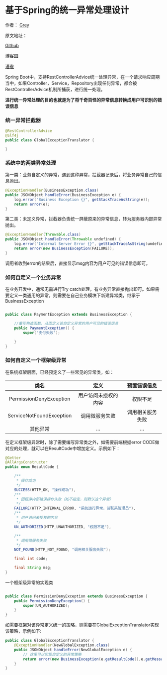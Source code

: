 # 基于Spring的统一异常处理设计

作者： [Grey](https://www.cnblogs.com/greyzeng)

原文地址：

[Github](https://github.com/GreyZeng/articles/blob/master/%E5%9F%BA%E4%BA%8ESpring%20Boot%E7%9A%84%E7%BB%9F%E4%B8%80%E5%BC%82%E5%B8%B8%E5%A4%84%E7%90%86%E8%AE%BE%E8%AE%A1.md)

[博客园](https://www.cnblogs.com/greyzeng/p/11733327.html)

[语雀](https://www.yuque.com/greyzeng/uzfhep/kvfqv2)


Spring Boot中，支持RestControllerAdvice统一处理异常，在一个请求响应周期当中，如果Controller，Service，Repository出现任何异常，都会被RestControllerAdvice机制所捕获，进行统一处理。

**进行统一异常处理的目的也就是为了将千奇百怪的异常信息转换成用户可识别的错误信息**

### 统一异常拦截器

```Java
@RestControllerAdvice
@Slf4j
public class GlobalExceptionTranslator {

}
```

### 系统中的两类异常处理


第一类：业务自定义的异常，遇到这种异常，拦截器记录后，将业务异常自己的信息抛出。

```Java
@ExceptionHandler(BusinessException.class)
public JSONObject handleError(BusinessException e) {
    log.error("Business Exception {}", getStackTraceAsString(e));
    return error(e);
}
```

第二类：未定义异常，拦截器负责统一屏蔽原来的异常信息，转为服务器内部异常抛出。

```Java
@ExceptionHandler(Throwable.class)
public JSONObject handleError(Throwable undefined) {
    log.error("Internal Server Error {}", getStackTraceAsString(undefined));
    return error(new BusinessException(FAILURE));
}
```

调用者收到error的结果后，直接显示msg内容为用户可见的错误信息即可。

### 如何自定义一个业务异常

在业务开发中，通常无需进行Try catch处理，有业务异常直接抛出即可。如果需要定义一类通用的异常，则需要在自己业务模块下新建异常类，继承于 BusinessException

```Java

public class PaymentException extends BusinessException {

    //重写构造函数，从而定义该自定义异常的用户可见的错误信息
    public PaymentException() {
        super("支付失败");
        
    }
}
```

### 如何自定义一个框架级异常

在系统框架层面，已经预定义了一些常见的异常类，如：

类名|定义|预置错误信息
:-: | :-: | :-:
PermissionDenyException	|用户访问未授权的内容	|权限不足
ServiceNotFoundException|	调用微服务失败|	调用相关服务失败
其他异常| ...|...

在定义框架级异常时，除了需要编写异常类之外，如需要前端根据error CODE做对应的处理，就可以在ResultCode中增加定义。示例如下：

```Java
@Getter
@AllArgsConstructor
public enum ResultCode {

    /**
     * 操作成功
     */
    SUCCESS(HTTP_OK, "操作成功"),
    /**
     * 因程序内部错误操作失败（如不指定，则默认这个异常）
     */
    FAILURE(HTTP_INTERNAL_ERROR, "系统运行异常，请联系管理员"),
    /**
     * 用户访问未授权的内容
     */
    UN_AUTHORIZED(HTTP_UNAUTHORIZED, "权限不足"),

    /**
     * 调用微服务失败
     */
    NOT_FOUND(HTTP_NOT_FOUND, "调用相关服务失败");

    final int code;

    final String msg;
}
```

一个框架级异常的实现类
```Java

public class PermissionDenyException extends BusinessException {
    public PermissionDenyException() {
        super(UN_AUTHORIZED);
    }
}
```


如需要框架对该异常定义统一的策略，则需要在GlobalExceptionTranslator实现该策略，示例如下:

```Java
public class GlobalExceptionTranslator {   
    @ExceptionHandler(NewGlobalException.class)
    public JSONObject handleError(NewGlobalException e) {
        // 这里可以实现自定义的异常策略
        return error(new BusinessException(e.getResultCode(),e.getMessage()));
    }
}
```